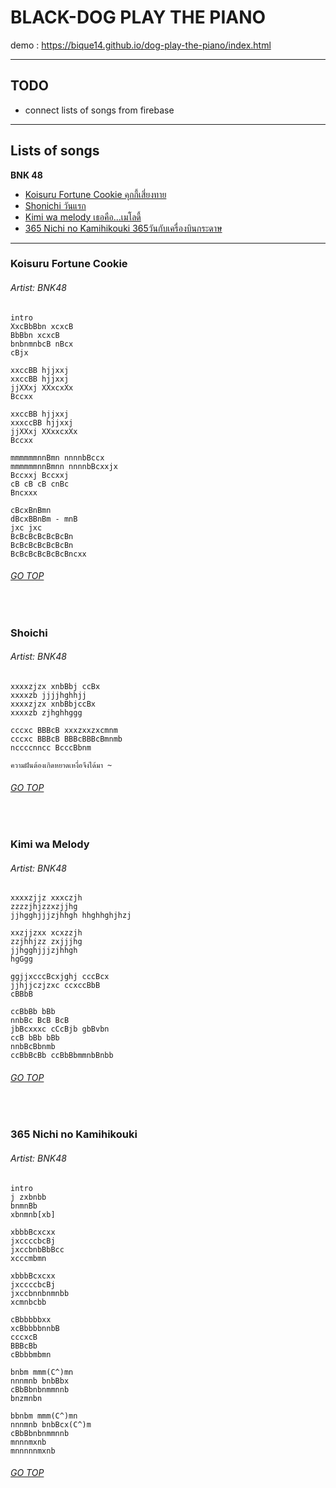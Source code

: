 # BLACK-DOG PLAY THE PIANO
demo : https://bique14.github.io/dog-play-the-piano/index.html
___
## TODO
* connect lists of songs from firebase
___

## Lists of songs
__BNK 48__
* [Koisuru Fortune Cookie คุกกี้เสี่ยงทาย](#koisuru-fortune-cookie) <br>
* [Shonichi วันแรก](#shoichi) <br>
* [Kimi wa melody เธอคือ...เมโลดี้](#kimi-wa-melody) <br>
* [365 Nichi no Kamihikouki 365วันกับเครื่องบินกระดาษ](#365-nichi-no-kamihikouki)


___
### Koisuru Fortune Cookie
###### Artist: BNK48
```
intro
XxcBbBbn xcxcB
BbBbn xcxcB
bnbnmnbcB nBcx
cBjx

xxccBB hjjxxj 
xxccBB hjjxxj
jjXXxj XXxcxXx
Bccxx

xxccBB hjjxxj
xxxccBB hjjxxj
jjXXxj XXxxcxXx
Bccxx

mmmmmmnnBmn nnnnbBccx
mmmmmmnnBmnn nnnnbBcxxjx
Bccxxj Bccxxj
cB cB cB cnBc
Bncxxx

cBcxBnBmn
dBcxBBnBm - mnB
jxc jxc
BcBcBcBcBcBcBn
BcBcBcBcBcBcBn
BcBcBcBcBcBcBncxx

```
###### [GO TOP](#black-dog-play-the-piano)
<br>

### Shoichi
###### Artist: BNK48
```
xxxxzjzx xnbBbj ccBx
xxxxzb jjjjhghhjj
xxxxzjzx xnbBbjccBx
xxxxzb zjhghhggg

cccxc BBBcB xxxzxxzxcmnm
cccxc BBBcB BBBcBBBcBmnmb
nccccnncc BcccBbnm

ความฝันต้องเกิดหยาดเหงื่อจึงได้มา ~
```
###### [GO TOP](#black-dog-play-the-piano)
<br>

### Kimi wa Melody
###### Artist: BNK48
```
xxxxzjjz xxxczjh
zzzzjhjzzxzjjhg
jjhgghjjjzjhhgh hhghhghjhzj

xxzjjzxx xcxzzjh
zzjhhjzz zxjjjhg
jjhgghjjjzjhhgh
hgGgg

ggjjxcccBcxjghj cccBcx
jjhjjczjzxc ccxccBbB
cBBbB

ccBbBb bBb
nnbBc BcB BcB
jbBcxxxc cCcBjb gbBvbn
ccB bBb bBb
nnbBcBbnmb
ccBbBcBb ccBbBbmmnbBnbb
```
###### [GO TOP](#black-dog-play-the-piano)
<br>

### 365 Nichi no Kamihikouki
###### Artist: BNK48
```
intro
j zxbnbb
bnmnBb
xbnmnb[xb]

xbbbBcxcxx
jxccccbcBj
jxccbnbBbBcc
xcccmbmn

xbbbBcxcxx
jxccccbcBj
jxccbnnbnmnbb
xcmnbcbb

cBbbbbbxx
xcBbbbbnnbB
cccxcB
BBBcBb
cBbbbmbmn

bnbm mmm(C^)mn
nnnmnb bnbBbx
cBbBbnbnmmnnb
bnzmnbn

bbnbm mmm(C^)mn
nnnmnb bnbBcx(C^)m
cBbBbnbnmmnnb
mnnnmxnb
mnnnnnmxnb
```
###### [GO TOP](#black-dog-play-the-piano)
<br>
